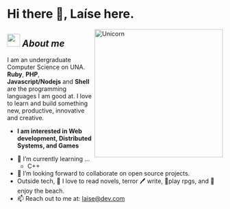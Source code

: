 # Hi there 👋, Laíse here. 


<img align="right" width=300px alt="Unicorn" src="https://media1.giphy.com/media/oz45ELYgMoYVsZqmor/giphy.gif?cid=790b761153d08f90522c1ae245b6b3ae8fb362b99762ea19&rid=giphy.gif&ct=s" />

## <img src="https://media.giphy.com/media/ObNTw8Uzwy6KQ/giphy.gif" width="30px">&nbsp;***About me***

I am an undergraduate Computer Science on UNA. **Ruby**, **PHP**, **Javascript/Nodejs** and **Shell** are the programming languages I am good at. I love to learn and build something new, productive, innovative and creative.
* **I am interested in Web development, Distributed Systems, and Games**
- 🌱 I’m currently learning ...
  - C++
- 👯 I’m looking forward to collaborate on open source projects.
- Outside tech, 📖 I love to read novels, terror 🖊️ write, 🎲play rpgs, and 🌴 enjoy the beach.
- 📫 Reach out to me at: <a href="o1i0t01zm@mozmail.com">laise@dev.com</a>


